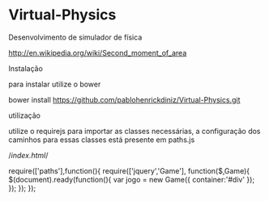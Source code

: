 Virtual-Physics
===============

Desenvolvimento de simulador de física

http://en.wikipedia.org/wiki/Second_moment_of_area


Instalação


para instalar utilize o bower

bower install https://github.com/pablohenrickdiniz/Virtual-Physics.git


utilização

utilize o requirejs para importar as classes necessárias, a configuração dos caminhos para essas classes está presente em paths.js

/*index.html*/
<script type="text/javascript" src="bower_components/requirejs/require.js"></script>


require(['paths'],function(){
    require(['jquery','Game'], function($,Game){
        $(document).ready(function(){
            var jogo = new Game({
              container:'#div'
            });
        });
    });
});

<body>
  <div id="container">
  </div>
</body>




